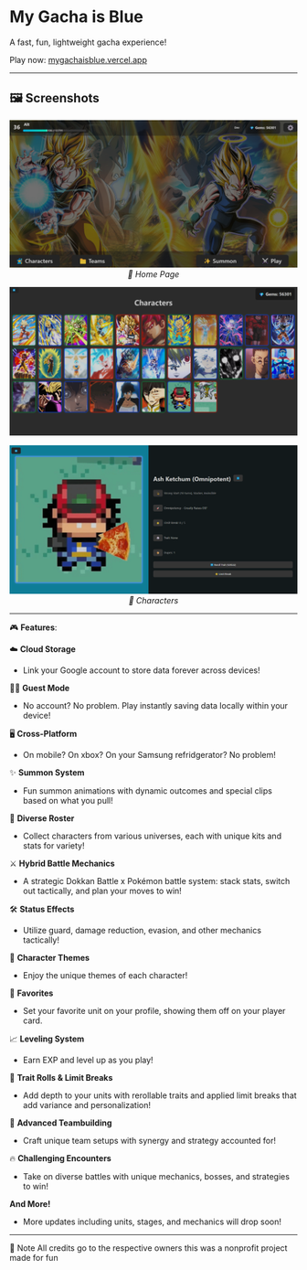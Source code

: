 # My Gacha is Blue
 A fast, fun, lightweight gacha experience!

 Play now: [mygachaisblue.vercel.app](https://mygachaisblue.vercel.app)

---

## 🖼️ Screenshots

<p align="center">
  <img src="public/assets/screenshots/hub.png" alt="Home Screen" width="600"/>
  <br><em>🔹 Home Page</em>
</p>

<p align="center">
  <img src="public/assets/screenshots/chars.png" alt="Characters" width="600"/>
</p>

<p align="center">
  <img src="public/assets/screenshots/chardetails.png" alt="Char dets" width="600"/>
  <br><em>🔹 Characters</em>
</p>

---

🎮 **Features**:

☁️ **Cloud Storage**
- Link your Google account to store data forever across devices!

🧑‍💻 **Guest Mode**
- No account? No problem. Play instantly saving data locally within your device!

🖥️ **Cross-Platform**
- On mobile? On xbox? On your Samsung refridgerator? No problem!

✨ **Summon System**
- Fun summon animations with dynamic outcomes and special clips based on what you pull!

🧍 **Diverse Roster**
- Collect characters from various universes, each with unique kits and stats for variety!

⚔️ **Hybrid Battle Mechanics**
- A strategic Dokkan Battle x Pokémon battle system: stack stats, switch out tactically, and plan your moves to win!

🛠️ **Status Effects**
- Utilize guard, damage reduction, evasion, and other mechanics tactically!

🎵 **Character Themes**
- Enjoy the unique themes of each character!

💖 **Favorites**
- Set your favorite unit on your profile, showing them off on your player card.

📈 **Leveling System**
- Earn EXP and level up as you play!

🎲 **Trait Rolls & Limit Breaks**
- Add depth to your units with rerollable traits and applied limit breaks that add variance and personalization!

🧠 **Advanced Teambuilding**
- Craft unique team setups with synergy and strategy accounted for!

🔥 **Challenging Encounters**
- Take on diverse battles with unique mechanics, bosses, and strategies to win!

**And More!**
- More updates including units, stages, and mechanics will drop soon!

---

📌 Note
All credits go to the respective owners this was a nonprofit project made for fun
